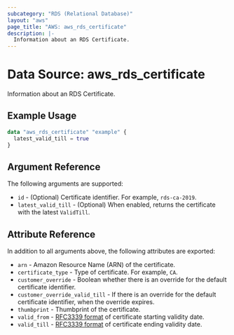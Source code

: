 ```yaml
---
subcategory: "RDS (Relational Database)"
layout: "aws"
page_title: "AWS: aws_rds_certificate"
description: |-
  Information about an RDS Certificate.
---
```


# Data Source: aws_rds_certificate

Information about an RDS Certificate.

## Example Usage

```terraform
data "aws_rds_certificate" "example" {
  latest_valid_till = true
}
```

## Argument Reference

The following arguments are supported:

* `id` - (Optional) Certificate identifier. For example, `rds-ca-2019`.
* `latest_valid_till` - (Optional) When enabled, returns the certificate with the latest `ValidTill`.

## Attribute Reference

In addition to all arguments above, the following attributes are exported:

* `arn` - Amazon Resource Name (ARN) of the certificate.
* `certificate_type` - Type of certificate. For example, `CA`.
* `customer_override` - Boolean whether there is an override for the default certificate identifier.
* `customer_override_valid_till` - If there is an override for the default certificate identifier, when the override expires.
* `thumbprint` - Thumbprint of the certificate.
* `valid_from` - [RFC3339 format](https://tools.ietf.org/html/rfc3339#section-5.8) of certificate starting validity date.
* `valid_till` - [RFC3339 format](https://tools.ietf.org/html/rfc3339#section-5.8) of certificate ending validity date.
